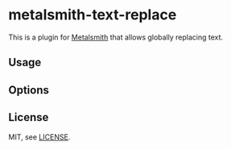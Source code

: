 # metalsmith-text-replace

This is a plugin for [Metalsmith](http://metalsmith.io/) that allows globally
replacing text.

## Usage

## Options

## License

MIT, see [LICENSE](LICENSE).
